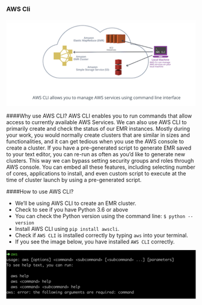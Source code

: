 ### AWS Cli

![images](./AWS_Cli.png)

####Why use AWS CLI?
AWS CLI enables you to run commands that allow access to currently available AWS Services. We can also use AWS CLI to primarily create and check the status of our EMR instances. Mostly during your work, you would normally create clusters that are similar in sizes and functionalities, and it can get tedious when you use the AWS console to create a cluster. If you have a pre-generated script to generate EMR saved to your text editor, you can re-run as often as you’d like to generate new clusters. This way we can bypass setting security groups and roles through AWS console. You can embed all these features, including selecting number of cores, applications to install, and even custom script to execute at the time of cluster launch by using a pre-generated script.

####How to use AWS CLI?
* We’ll be using AWS CLI to create an EMR cluster.
* Check to see if you have Python 3.6 or above
* You can check the Python version using the command line: ```$ python --version```
* Install AWS CLI using ```pip install awscli```.
* Check if ```AWS CLI``` is installed correctly by typing ```aws``` into your terminal.
* If you see the image below, you have installed ```AWS CLI``` correctly.

![images](./aws_cli_terminal_install_check.png)

